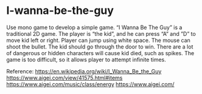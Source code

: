 # I-wanna-be-the-guy
Use mono game to develop a simple game.
“I Wanna Be The Guy” is a traditional 2D game. The player is “the kid”, and he can press “A” and ”D” to move kid left or right. Player can jump using white space. The mouse can shoot the bullet. The kid should go through the door to win. There are a lot of dangerous or hidden characters will cause kid died, such as spikes. The game is too difficult, so it allows player to attempt infinite times.

Reference:
https://en.wikipedia.org/wiki/I_Wanna_Be_the_Guy
https://www.aigei.com/view/41575.html#items
https://www.aigei.com/music/class/energy
https://www.aigei.com/
